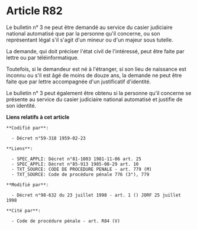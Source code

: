 # Article R82

Le bulletin n° 3 ne peut être demandé au service du casier judiciaire national automatisé que par la personne qu'il concerne,
ou son représentant légal s'il s'agit d'un mineur ou d'un majeur sous tutelle.

La demande, qui doit préciser l'état civil de l'intéressé, peut être faite par lettre ou par téléinformatique.

Toutefois, si le demandeur est né à l'étranger, si son lieu de naissance est inconnu ou s'il est âgé de moins de douze ans,
la demande ne peut être faite que par lettre accompagnée d'un justificatif d'identité.

Le bulletin n° 3 peut également être obtenu si la personne qu'il concerne se présente au service du casier judiciaire
national automatisé et justifie de son identité.

**Liens relatifs à cet article**

	**Codifié par**:

	  - Décret n°59-318 1959-02-23

	**Liens**:

	  - SPEC_APPLI: Décret n°81-1003 1981-11-06 art. 25
	  - SPEC_APPLI: Décret n°85-913 1985-08-29 art. 10
	  - TXT_SOURCE: CODE DE PROCEDURE PENALE - art. 779 (M)
	  - TXT_SOURCE: Code de procédure pénale 776 (3°), 779

	**Modifié par**:

	  - Décret n°98-632 du 23 juillet 1998 - art. 1 () JORF 25 juillet 1998

	**Cité par**:

	  - Code de procédure pénale - art. R84 (V)
